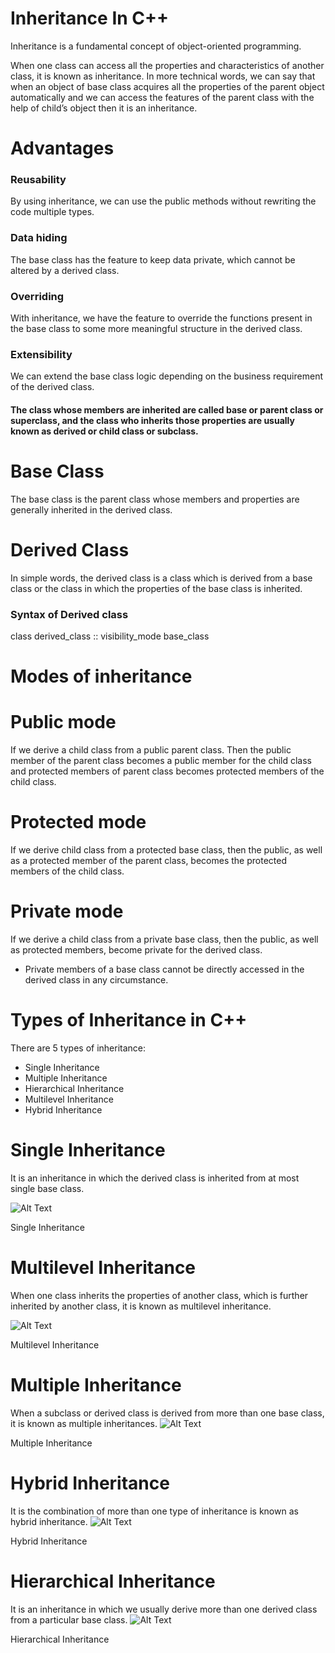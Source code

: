 # Inheritance In C++

Inheritance is a fundamental concept of object-oriented programming.

When one class can access all the properties and characteristics of another class, it is known as inheritance. In more technical words, we can say that when an object of base class acquires all the properties of the parent object automatically and we can access the features of the parent class with the help of child’s object then it is an inheritance.

# Advantages

### Reusability

By using inheritance, we can use the public methods without rewriting the code multiple types.

### Data hiding

The base class has the feature to keep data private, which cannot be altered by a derived class.

### Overriding

With inheritance, we have the feature to override the functions present in the base class to some more meaningful structure in the derived class.

### Extensibility

We can extend the base class logic depending on the business requirement of the derived class.

#### The class whose members are inherited are called base or parent class or superclass, and the class who inherits those properties are usually known as derived or child class or subclass.

# Base Class

The base class is the parent class whose members and properties are generally inherited in the derived class.

# Derived Class

In simple words, the derived class is a class which is derived from a base class or the class in which the properties of the base class is inherited.

### Syntax of Derived class

class derived_class :: visibility_mode base_class

# Modes of inheritance

# Public mode

If we derive a child class from a public parent class. Then the public member of the parent class becomes a public member for the child class and protected members of parent class becomes protected members of the child class.

# Protected mode

If we derive child class from a protected base class, then the public, as well as a protected member of the parent class, becomes the protected members of the child class.

# Private mode

If we derive a child class from a private base class, then the public, as well as protected members, become private for the derived class.

- Private members of a base class cannot be directly accessed in the derived class in any circumstance.

# Types of Inheritance in C++

There are 5 types of inheritance:

- Single Inheritance
- Multiple Inheritance
- Hierarchical Inheritance
- Multilevel Inheritance
- Hybrid Inheritance

# Single Inheritance

It is an inheritance in which the derived class is inherited from at most single base class.

![Alt Text](https://appdividend.com/wp-content/uploads/2019/07/Single-Inheritance.png)

Single Inheritance

# Multilevel Inheritance

When one class inherits the properties of another class, which is further inherited by another class, it is known as multilevel inheritance.

![Alt Text](https://appdividend.com/wp-content/uploads/2019/07/Multilevel-Inheritance.png)

Multilevel Inheritance

# Multiple Inheritance

When a subclass or derived class is derived from more than one base class, it is known as multiple inheritances.
![Alt Text](https://appdividend.com/wp-content/uploads/2019/07/Multiple-Inheritance.png)

Multiple Inheritance

# Hybrid Inheritance

It is the combination of more than one type of inheritance is known as hybrid inheritance.
![Alt Text](https://appdividend.com/wp-content/uploads/2019/07/Hybrid-Inheritance.png)

Hybrid Inheritance

# Hierarchical Inheritance

It is an inheritance in which we usually derive more than one derived class from a particular base class.
![Alt Text](https://appdividend.com/wp-content/uploads/2019/07/Hierarchical-Inheritance.png)

Hierarchical Inheritance
